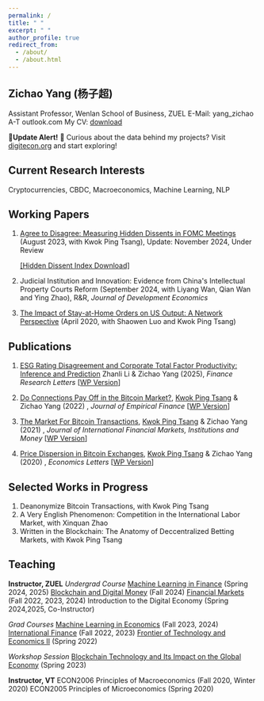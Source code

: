 ```yaml
---
permalink: /
title: " "
excerpt: " "
author_profile: true
redirect_from: 
  - /about/
  - /about.html
---
```

## Zichao Yang (杨子超)
Assistant Professor, Wenlan School of Business, ZUEL
E-Mail: yang_zichao A-T outlook.com
My CV: [download](https://www.dropbox.com/scl/fi/n20rhbwlj1ei4e4ky7lr2/ZichaoYang_CV.pdf?rlkey=8nv1czbm9egvl9057e04fyttk&dl=0)

🔔**Update Alert!** 🔔 Curious about the data behind my projects? Visit [digitecon.org](https://www.digitecon.org) and start exploring!

## Current Research Interests
Cryptocurrencies, CBDC, Macroeconomics, Machine Learning, NLP

## Working Papers
1. [Agree to Disagree: Measuring Hidden Dissents in FOMC Meetings](https://ssrn.com/abstract=4546049) (August 2023, with Kwok Ping Tsang), Update: November 2024, Under Review

   [[Hidden Dissent Index Download]](https://www.digitecon.org/hidden-dissent-index)

3. Judicial Institution and Innovation: Evidence from China's Intellectual Property Courts Reform (September 2024, with Liyang Wan, Qian Wan and Ying Zhao), R&R, *Journal of Development Economics*

4. [The Impact of Stay-at-Home Orders on US Output: A Network Perspective](https://ssrn.com/abstract=3571866) (April 2020, with Shaowen Luo and Kwok Ping Tsang)

## Publications
1. [ESG Rating Disagreement and Corporate Total Factor Productivity: Inference and Prediction](https://doi.org/10.1016/j.frl.2025.107127) Zhanli Li & Zichao Yang (2025), *Finance Research Letters* [[WP Version](https://ssrn.com/abstract=4936528)]

2. [Do Connections Pay Off in the Bitcoin Market?](https://doi.org/10.1016/j.jempfin.2022.02.001), [Kwok Ping Tsang](https://sites.google.com/site/byrontkp/kwok-ping-tsang) & Zichao Yang (2022) , *Journal of Empirical Finance* [[WP Version](https://ssrn.com/abstract=3803959)]

3. [The Market For Bitcoin Transactions](https://doi.org/10.1016/j.intfin.2021.101282), [Kwok Ping Tsang](https://sites.google.com/site/byrontkp/kwok-ping-tsang) & Zichao Yang (2021) , *Journal of International Financial Markets, Institutions and Money* [[WP Version](https://ssrn.com/abstract=3554458)]

4. [Price Dispersion in Bitcoin Exchanges](https://doi.org/10.1016/j.econlet.2020.109379), [Kwok Ping Tsang](https://sites.google.com/site/byrontkp/kwok-ping-tsang) & Zichao Yang (2020) , *Economics Letters*  [[WP Version](https://ssrn.com/abstract=3590831)]

## Selected Works in Progress
1. Deanonymize Bitcoin Transactions, with Kwok Ping Tsang
1. A Very English Phenomenon: Competition in the International Labor Market, with Xinquan Zhao
1. Written in the Blockchain: The Anatomy of Deccentralized Betting Markets, with Kwok Ping Tsang

## Teaching
**Instructor, ZUEL**
*Undergrad Course*
[Machine Learning in Finance](https://yzc.me/teaching/zuel-ml_undergrad) (Spring 2024, 2025)
[Blockchain and Digital Money](https://yzc.me/teaching/zuel-blockchain_money) (Fall 2024)
[Financial Markets](https://yzc.me/teaching/zuel-finmkt) (Fall 2022, 2023, 2024)
Introduction to the Digital Economy (Spring 2024,2025, Co-Instructor)

*Grad Courses*
[Machine Learning in Economics](https://yzc.me/teaching/zuel-ml_grad) (Fall 2023, 2024)
[International Finance](https://yzc.me/teaching/zuel-intfin) (Fall 2022, 2023)
[Frontier of Technology and Economics II](https://yzc.me/teaching/zuel-frontier) (Spring 2022)

*Workshop Session*
[Blockchain Technology and Its Impact on the Global Economy](https://yzc.me/teaching/btc-talk) (Spring 2023)

**Instructor, VT**
ECON2006 Principles of Macroeconomics (Fall 2020, Winter 2020)
ECON2005 Principles of Microeconomics (Spring 2020)
